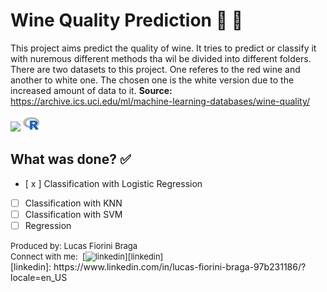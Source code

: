 # Wine Quality Prediction :wine_glass: :grapes:

This project aims predict the quality of wine. It tries to predict or classify it with nuremous different methods tha wil be divided into different folders.
There are two datasets to this project. One referes to the red wine and another to white one. The chosen one is the white version due to the increased amount of data to it.
**Source:** https://archive.ics.uci.edu/ml/machine-learning-databases/wine-quality/

![](https://img.shields.io/badge/open-data-blue)
<img alt="R" width="26px" src="https://raw.githubusercontent.com/github/explore/80688e429a7d4ef2fca1e82350fe8e3517d3494d/topics/r/r.png" />


## What was done? :white_check_mark:
- [ x ] Classification with Logistic Regression
- [ ] Classification with KNN
- [ ] Classification with SVM
- [ ] Regression
 
<div style="text-align: left"> 
  <font size="2">
    Produced by: Lucas Fiorini Braga<br>
    Connect with me:&nbsp; [<img alt="linkedin" width="19px" src="https://cdn.jsdelivr.net/npm/simple-icons@v3/icons/linkedin.svg" />][linkedin]
  </font>
</div>
[linkedin]: https://www.linkedin.com/in/lucas-fiorini-braga-97b231186/?locale=en_US
